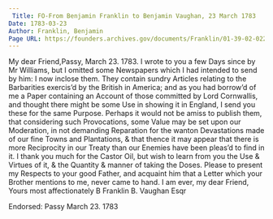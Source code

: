 ```yaml
---
 Title: FO-From Benjamin Franklin to Benjamin Vaughan, 23 March 1783
Date: 1783-03-23
Author: Franklin, Benjamin
Page URL: https://founders.archives.gov/documents/Franklin/01-39-02-0220
---
```


My dear Friend,Passy, March 23. 1783.
I wrote to you a few Days since by Mr Williams, but I omitted some Newspapers which I had intended to send by him: I now inclose them. They contain sundry Articles relating to the Barbarities exercis’d by the British in America; and as you had borrow’d of me a Paper containing an Account of those committed by Lord Cornwallis, and thought there might be some Use in showing it in England, I send you these for the same Purpose. Perhaps it would not be amiss to publish them, that considering such Provocations, some Value may be set upon our Moderation, in not demanding Reparation for the wanton Devastations made of our fine Towns and Plantations, & that thence it may appear that there is more Reciprocity in our Treaty than our Enemies have been pleas’d to find in it. I thank you much for the Castor Oil, but wish to learn from you the Use & Virtues of it, & the Quantity & manner of taking the Doses. Please to present my Respects to your good Father, and acquaint him that a Letter which your Brother mentions to me, never came to hand. I am ever, my dear Friend, Yours most affectionately
B Franklin
B. Vaughan Esqr
 
Endorsed: Passy March 23. 1783

